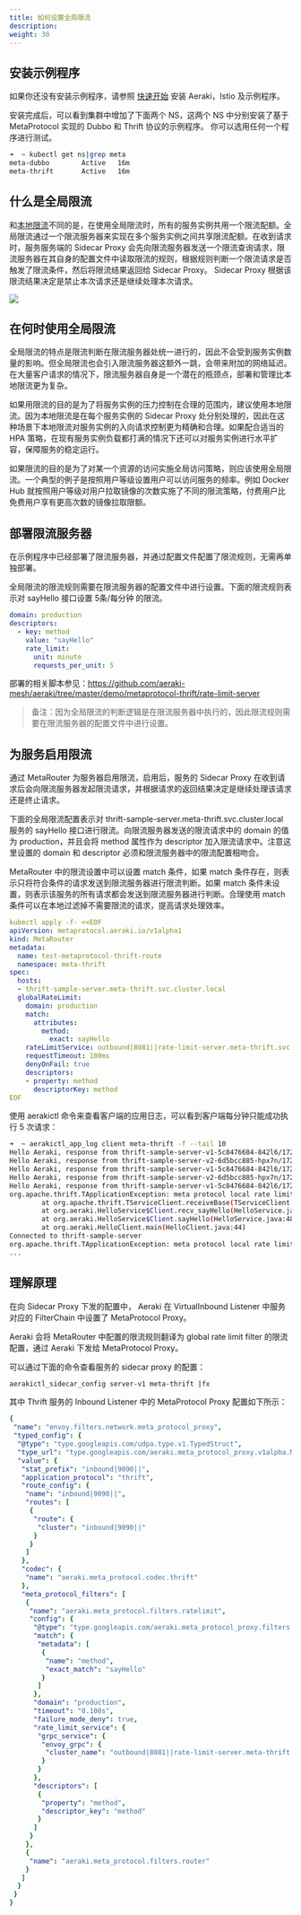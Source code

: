 ```yaml
---
title: 如何设置全局限流
description: 
weight: 30
---
```


## 安装示例程序

如果你还没有安装示例程序，请参照 [快速开始](/zh/docs/v1.x/quickstart/) 安装 Aeraki，Istio 及示例程序。

安装完成后，可以看到集群中增加了下面两个 NS，这两个 NS 中分别安装了基于 MetaProtocol 实现的 Dubbo 和 Thrift 协议的示例程序。
你可以选用任何一个程序进行测试。

```bash
➜  ~ kubectl get ns|grep meta
meta-dubbo        Active   16m
meta-thrift       Active   16m
```

## 什么是全局限流

和[本地限流](/zh/docs/v1.x/tutorials/local-rate-limit/)不同的是，在使用全局限流时，所有的服务实例共用一个限流配额。全局限流通过一个限流服务器来实现在多个服务实例之间共享限流配额。在收到请求时，服务服务端的 Sidecar Proxy 会先向限流服务器发送一个限流查询请求，限流服务器在其自身的配置文件中读取限流的规则，根据规则判断一个限流请求是否触发了限流条件，然后将限流结果返回给 Sidecar Proxy。 Sidecar Proxy 根据该限流结果决定是禁止本次请求还是继续处理本次请求。

![](../global-rate-limit.png)

## 在何时使用全局限流
全局限流的特点是限流判断在限流服务器处统一进行的，因此不会受到服务实例数量的影响。但全局限流也会引入限流服务器这额外一跳，会带来附加的网络延迟。在大量客户请求的情况下，限流服务器自身是一个潜在的瓶颈点，部署和管理比本地限流更为复杂。

如果用限流的目的是为了将服务实例的压力控制在合理的范围内，建议使用本地限流。因为本地限流是在每个服务实例的 Sidecar Proxy 处分别处理的，因此在这种场景下本地限流对服务实例的入向请求控制更为精确和合理。如果配合适当的 HPA 策略，在现有服务实例负载都打满的情况下还可以对服务实例进行水平扩容，保障服务的稳定运行。

如果限流的目的是为了对某一个资源的访问实施全局访问策略，则应该使用全局限流。一个典型的例子是按照用户等级设置用户可以访问服务的频率。例如 Docker Hub 就按照用户等级对用户拉取镜像的次数实施了不同的限流策略，付费用户比免费用户享有更高次数的镜像拉取限额。

## 部署限流服务器

在示例程序中已经部署了限流服务器，并通过配置文件配置了限流规则，无需再单独部署。

全局限流的限流规则需要在限流服务器的配置文件中进行设置。下面的限流规则表示对 sayHello 接口设置 5条/每分钟 的限流。

```yaml
domain: production
descriptors:
  - key: method
    value: "sayHello"
    rate_limit:
      unit: minute
      requests_per_unit: 5
```

部署的相关脚本参见：https://github.com/aeraki-mesh/aeraki/tree/master/demo/metaprotocol-thrift/rate-limit-server

> 备注：因为全局限流的判断逻辑是在限流服务器中执行的，因此限流规则需要在限流服务器的配置文件中进行设置。

## 为服务启用限流

通过 MetaRouter 为服务器启用限流，启用后，服务的 Sidecar Proxy 在收到请求后会向限流服务器发起限流请求，并根据请求的返回结果决定是继续处理该请求还是终止请求。

下面的全局限流配置表示对 thrift-sample-server.meta-thrift.svc.cluster.local 服务的 sayHello 接口进行限流。向限流服务器发送的限流请求中的 domain 的值为 production，并且会将 method 属性作为 descriptor 加入限流请求中。注意这里设置的 domain 和 descriptor 必须和限流服务器中的限流配置相吻合。

MetaRouter 中的限流设置中可以设置 match 条件，如果 match 条件存在，则表示只将符合条件的请求发送到限流服务器进行限流判断。如果 match 条件未设置，则表示该服务的所有请求都会发送到限流服务器进行判断。合理使用 match 条件可以在本地过滤掉不需要限流的请求，提高请求处理效率。
```yaml
kubectl apply -f- <<EOF
apiVersion: metaprotocol.aeraki.io/v1alpha1
kind: MetaRouter
metadata:
  name: test-metaprotocol-thrift-route
  namespace: meta-thrift
spec:
  hosts:
  - thrift-sample-server.meta-thrift.svc.cluster.local
  globalRateLimit:
    domain: production
    match:
      attributes:
        method:
          exact: sayHello
    rateLimitService: outbound|8081||rate-limit-server.meta-thrift.svc.cluster.local
    requestTimeout: 100ms
    denyOnFail: true
    descriptors:
    - property: method
      descriptorKey: method
EOF
```

使用 aerakictl 命令来查看客户端的应用日志，可以看到客户端每分钟只能成功执行 5 次请求：

```bash
➜  ~ aerakictl_app_log client meta-thrift -f --tail 10
Hello Aeraki, response from thrift-sample-server-v1-5c8476684-842l6/172.17.0.40
Hello Aeraki, response from thrift-sample-server-v2-6d5bcc885-hpx7n/172.17.0.41
Hello Aeraki, response from thrift-sample-server-v1-5c8476684-842l6/172.17.0.40
Hello Aeraki, response from thrift-sample-server-v2-6d5bcc885-hpx7n/172.17.0.41
Hello Aeraki, response from thrift-sample-server-v1-5c8476684-842l6/172.17.0.40
org.apache.thrift.TApplicationException: meta protocol local rate limit: request '6' has been rate limited
        at org.apache.thrift.TServiceClient.receiveBase(TServiceClient.java:79)
        at org.aeraki.HelloService$Client.recv_sayHello(HelloService.java:61)
        at org.aeraki.HelloService$Client.sayHello(HelloService.java:48)
        at org.aeraki.HelloClient.main(HelloClient.java:44)
Connected to thrift-sample-server
org.apache.thrift.TApplicationException: meta protocol local rate limit: request '7' has been rate limited
...
```

## 理解原理

在向 Sidecar Proxy 下发的配置中， Aeraki 在 VirtualInbound Listener 中服务对应的 FilterChain 中设置了 MetaProtocol Proxy。

Aeraki 会将 MetaRouter 中配置的限流规则翻译为 global rate limit filter 的限流配置，通过 Aeraki 下发给 MetaProtocol Proxy。

可以通过下面的命令查看服务的 sidecar proxy 的配置：

``` bash
aerakictl_sidecar_config server-v1 meta-thrift |fx
```

其中 Thrift 服务的 Inbound Listener 中的 MetaProtocol Proxy 配置如下所示：

```yaml
{
 "name": "envoy.filters.network.meta_protocol_proxy",
 "typed_config": {
  "@type": "type.googleapis.com/udpa.type.v1.TypedStruct",
  "type_url": "type.googleapis.com/aeraki.meta_protocol_proxy.v1alpha.MetaProtocolProxy",
  "value": {
   "stat_prefix": "inbound|9090||",
   "application_protocol": "thrift",
   "route_config": {
    "name": "inbound|9090||",
    "routes": [
     {
      "route": {
       "cluster": "inbound|9090||"
      }
     }
    ]
   },
   "codec": {
    "name": "aeraki.meta_protocol.codec.thrift"
   },
   "meta_protocol_filters": [
    {
     "name": "aeraki.meta_protocol.filters.ratelimit",
     "config": {
      "@type": "type.googleapis.com/aeraki.meta_protocol_proxy.filters.ratelimit.v1alpha.RateLimit",
      "match": {
       "metadata": [
        {
         "name": "method",
         "exact_match": "sayHello"
        }
       ]
      },
      "domain": "production",
      "timeout": "0.100s",
      "failure_mode_deny": true,
      "rate_limit_service": {
       "grpc_service": {
        "envoy_grpc": {
         "cluster_name": "outbound|8081||rate-limit-server.meta-thrift.svc.cluster.local"
        }
       }
      },
      "descriptors": [
       {
        "property": "method",
        "descriptor_key": "method"
       }
      ]
     }
    },
    {
     "name": "aeraki.meta_protocol.filters.router"
    }
   ]
  }
 }
}
```







